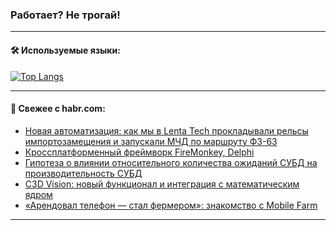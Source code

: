 ### Работает? Не трогай!

---
<!--
#### 🛠️ Technical stack:

![Java](https://img.shields.io/badge/Java-informational?logo=Oracle&style=flat&logoColor=white&color=FF4500)
![Kotlin](https://img.shields.io/badge/Kotlin-informational?logo=Kotlin&style=flat&logoColor=white&color=774D97)
![TS](https://img.shields.io/badge/TypeScript-informational?logo=typeScript&style=flat&logoColor=black&color=017acc)
![Python](https://img.shields.io/badge/Python-informational?logo=Python&style=flat&logoColor=black&color=ffdd54) <br>
![Spring](https://img.shields.io/badge/Spring-informational?logo=Spring&style=flat&logoColor=white&color=6DB33F) 
![SpringBoot](https://img.shields.io/badge/SpringBoot-informational?logo=SpringBoot&style=flat&logoColor=white&color=6DB33F)
![Nest](https://img.shields.io/badge/NestJS-informational?logo=NestJS&style=flat&logoColor=white&color=E0234E) 
![NodeJS](https://img.shields.io/badge/NodeJS-informational?logo=node.js&style=flat&logoColor=white&color=70A760)<br>
![PostgreSQL](https://img.shields.io/badge/PostgreSQL-informational?logo=PostgreSQL&style=flat&logoColor=white&color=DAA520)
![MongoDB](https://img.shields.io/badge/MongoDB-informational?logo=MongoDB&style=flat&logoColor=white&color=870000)
![Apache](https://img.shields.io/badge/Apache-informational?logo=apache&style=flat&logoColor=white&color=f74e28)

___ 
-->

#### 🛠️ Используемые языки:

[![Top Langs](https://github-readme-stats-u2qms2cxw-advtsettinggmailcoms-projects.vercel.app/api/top-langs/?username=zloylis&langs_count=10&hide_title=true&title_color=e6edf3&size_weight=0.5&count_weight=0.5&layout=compact&hide_progress=true&hide_border=true&theme=dracula)](https://github.com/zloylis)

<!---


####  :octocat:&nbsp;&nbsp; Статистика:

![GitHub stats](https://github-readme-stats-u2qms2cxw-advtsettinggmailcoms-projects.vercel.app/api?username=zloylis&show_icons=true&hide_border=true&theme=dracula&title_color=e6edf3&include_all_commits=true&count_private=true&hide_rank=false&hide_title=true&rank_icon=github)
-->
---

#### 💬 Свежее с habr.com:

<!-- BLOG-POST-LIST:START -->
- [Новая автоматизация: как мы в Lenta Tech прокладывали рельсы импортозамещения и запускали МЧД по маршруту ФЗ-63](https://habr.com/ru/companies/lentatech/articles/833484/?utm_source=habrahabr&utm_medium=rss&utm_campaign=833484)
- [Кроссплатформенный фреймворк FireMonkey, Delphi](https://habr.com/ru/articles/833804/?utm_source=habrahabr&utm_medium=rss&utm_campaign=833804)
- [Гипотеза о влиянии относительного количества ожиданий СУБД на производительность СУБД](https://habr.com/ru/articles/833808/?utm_source=habrahabr&utm_medium=rss&utm_campaign=833808)
- [C3D Vision: новый функционал и интеграция с математическим ядром](https://habr.com/ru/companies/ascon/articles/826728/?utm_source=habrahabr&utm_medium=rss&utm_campaign=826728)
- [«Арендовал телефон — стал фермером»: знакомство с Mobile Farm](https://habr.com/ru/companies/selectel/articles/833750/?utm_source=habrahabr&utm_medium=rss&utm_campaign=833750)
<!-- BLOG-POST-LIST:END -->

---
